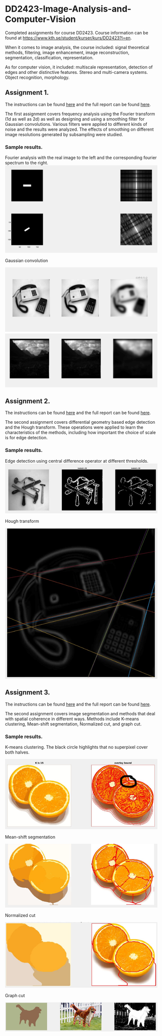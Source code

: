 # DD2423-Image-Analysis-and-Computer-Vision
Completed assignments for course DD2423. Course information can be found at https://www.kth.se/student/kurser/kurs/DD2423?l=en. 

When it comes to image analysis, the course included: signal theoretical methods, filtering, image enhancement, image reconstruction, segmentation, classification, representation.

As for computer vision, it included: multiscale representation, detection of edges and other distinctive features. Stereo and multi-camera systems. Object recognition, morphology.


## Assignment 1.

The instructions can be found [here](https://github.com/jacobmalmberg/DD2423-Image-Analysis-and-Computer-Vision/blob/master/Assignment%201/bildat_lab1_eng.pdf) and the full report can be found [here](https://github.com/jacobmalmberg/DD2423-Image-Analysis-and-Computer-Vision/blob/master/Assignment%201/bildat_lab1_answers.pdf).

The first assignment covers frequency analysis using the Fourier transform (1d as well as 2d) as well as designing and using a smoothing filter for Gaussian convolutions. Various filters were applied to different kinds of noise and the results were analyzed. The effects of smoothing on different image resolutions generated by subsampling were studied.

### Sample results.

Fourier analysis with the real image to the left and the corresponding fourier spectrum to the right.
<img src='https://github.com/jacobmalmberg/DD2423-Image-Analysis-and-Computer-Vision/blob/master/Assignment%201/fourier.png'>

Gaussian convolution

<img src='https://github.com/jacobmalmberg/DD2423-Image-Analysis-and-Computer-Vision/blob/master/Assignment%201/gauss.png'>

## Assignment 2.

The instructions can be found [here](https://github.com/jacobmalmberg/DD2423-Image-Analysis-and-Computer-Vision/blob/master/Assignment%202/bildat_lab2_eng.pdf) and the full report can be found [here](https://github.com/jacobmalmberg/DD2423-Image-Analysis-and-Computer-Vision/blob/master/Assignment%202/bildat_lab2_answers.pdf).

The second assignment covers differential geometry based edge detection and the Hough transform. These operations were applied to learn the characteristics of the methods, including how important the choice of scale is for edge detection.

### Sample results.

Edge detection using central difference operator at different thresholds.
<img src ='https://github.com/jacobmalmberg/DD2423-Image-Analysis-and-Computer-Vision/blob/master/Assignment%202/central_diff.png'>

Hough transform

<img src ='https://github.com/jacobmalmberg/DD2423-Image-Analysis-and-Computer-Vision/blob/master/Assignment%202/hough.png'>

## Assignment 3.

The instructions can be found [here](https://github.com/jacobmalmberg/DD2423-Image-Analysis-and-Computer-Vision/blob/master/Assignment%203/bildat_lab3_eng.pdf) and the full report can be found [here](https://github.com/jacobmalmberg/DD2423-Image-Analysis-and-Computer-Vision/blob/master/Assignment%203/bildat_lab3_answers.pdf).

The second assignment covers image segmentation and methods that deal with spatial coherence in different ways. Methods include K-means clustering, Mean-shift segmentation, Normalized cut, and graph cut.

### Sample results.

K-means clustering. The black circle highlights that no superpixel cover both halves.

<img src ='https://github.com/jacobmalmberg/DD2423-Image-Analysis-and-Computer-Vision/blob/master/Assignment%203/kmeans.png'>

Mean-shift segmentation

<img src ='https://github.com/jacobmalmberg/DD2423-Image-Analysis-and-Computer-Vision/blob/master/Assignment%203/meanshift.png'>

Normalized cut

<img src ='https://github.com/jacobmalmberg/DD2423-Image-Analysis-and-Computer-Vision/blob/master/Assignment%203/ncut.png'>

Graph cut

<img src ='https://github.com/jacobmalmberg/DD2423-Image-Analysis-and-Computer-Vision/blob/master/Assignment%203/graphcut2.png'>

